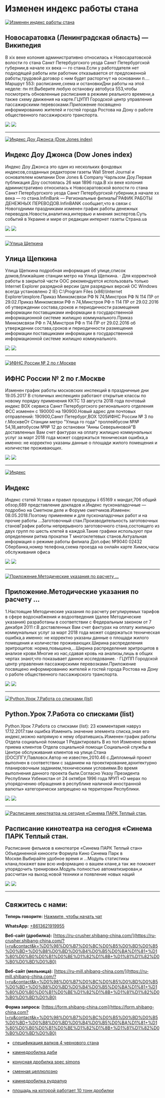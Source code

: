 # Изменен индекс работы стана

<a href="https://swt.shibang-china.com/?l=ru&img&k=%D0%98%D0%B7%D0%BC%D0%B5%D0%BD%D0%B5%D0%BD+%D0%B8%D0%BD%D0%B4%D0%B5%D0%BA%D1%81+%D1%80%D0%B0%D0%B1%D0%BE%D1%82%D1%8B+%D1%81%D1%82%D0%B0%D0%BD%D0%B0" target="_blank">![Изменен индекс работы стана](http://static.shibang-china.com/all-800x300/1199.jpg)</a>

## Новосаратовка (Ленинградская область) — Википедия
В xix веке колония административно относилась к Новосаратовской волости го стана Санкт Петербургского уезда Санкт Петербургской губернии,в начале xx века — го стана.Если у работодателя нет подходящей работы или работник отказывается от предложенной работы,трудовой договор с ним будет расторгнут на основании п.…Маршрут 553: расписание,схема и остановкиДни работы на этой неделе: пн пт.Выберите любую остановку автобуса 553,чтобы посмотреть обновленные расписания в режиме реального времени,а также схему движения на карте.ГЦУПП Городской центр управления пассажирскими перевозками.Приложение посвящено информированию жителей и гостей города Ростова на Дону о работе общественного пассажирского транспорта.


<a href="https://whatsapp.shibangsoft.com/WhatsApp.php" target="_blank" title="WhatsApp">![](http://static.shibang-china.com/icon/whatsapp.png)</a> <a href="https://swt.shibang-china.com/?l=ru&icon&k=%D0%98%D0%B7%D0%BC%D0%B5%D0%BD%D0%B5%D0%BD+%D0%B8%D0%BD%D0%B4%D0%B5%D0%BA%D1%81+%D1%80%D0%B0%D0%B1%D0%BE%D1%82%D1%8B+%D1%81%D1%82%D0%B0%D0%BD%D0%B0" target="_blank">![](http://static.shibang-china.com/icon/chat-ru.png)</a>

---

<a href="https://swt.shibang-china.com/?l=ru&img&k=%D0%98%D0%B7%D0%BC%D0%B5%D0%BD%D0%B5%D0%BD+%D0%B8%D0%BD%D0%B4%D0%B5%D0%BA%D1%81+%D1%80%D0%B0%D0%B1%D0%BE%D1%82%D1%8B+%D1%81%D1%82%D0%B0%D0%BD%D0%B0" target="_blank">![Индекс Доу Джонса (Dow Jones index)](http://static.shibang-china.com/all-800x300/1061.jpg)</a>

## Индекс Доу Джонса (Dow Jones index)
Индекс Доу Джонса это один из нескольких фондовых индексов,созданных редактором газеты Wall Street Journal и основателем компании Dow Jones &amp; Company Чарльзом Доу.Первая публикация Доу состоялась 26 мая 1896 года.В xix веке колония административно относилась к Новосаратовской волости го стана Санкт Петербургского уезда Санкт Петербургской губернии,в начале xx века — го стана.InfinBank — Региональные филиалыГРАФИК РАБОТЫ ДЕНЕЖНЫХ ПЕРЕВОДОВ.InfinBANK сообщает,что в связи с Новогодними праздниками изменен график работы денежных переводов.Новости,аналитика,интервью и мнения экспертов.Суть событий в Украине и мире от редакции интернет газеты Страна.ua


<a href="https://whatsapp.shibangsoft.com/WhatsApp.php" target="_blank" title="WhatsApp">![](http://static.shibang-china.com/icon/whatsapp.png)</a> <a href="https://swt.shibang-china.com/?l=ru&icon&k=%D0%98%D0%B7%D0%BC%D0%B5%D0%BD%D0%B5%D0%BD+%D0%B8%D0%BD%D0%B4%D0%B5%D0%BA%D1%81+%D1%80%D0%B0%D0%B1%D0%BE%D1%82%D1%8B+%D1%81%D1%82%D0%B0%D0%BD%D0%B0" target="_blank">![](http://static.shibang-china.com/icon/chat-ru.png)</a>

---

<a href="https://swt.shibang-china.com/?l=ru&img&k=%D0%98%D0%B7%D0%BC%D0%B5%D0%BD%D0%B5%D0%BD+%D0%B8%D0%BD%D0%B4%D0%B5%D0%BA%D1%81+%D1%80%D0%B0%D0%B1%D0%BE%D1%82%D1%8B+%D1%81%D1%82%D0%B0%D0%BD%D0%B0" target="_blank">![Улица Щепкина](http://static.shibang-china.com/all-800x300/1165.jpg)</a>

## Улица Щепкина
Улица Щепкина подробная информация об улице,список домов,ближайшие станции метро на Улица Щепкина.&nbsp;&#0183;&#32;Для корректной работы в закрытой части ООС рекомендуется использовать только Internet Explorer разрядной версии (для разрядных версий ОС Windows всегда установлено 2 IE) C:\Program Files (x86)\Internet Explorer\iexplore.Приказ Минкомсвязи РФ N 74,Минстроя РФ N 114 ПР от 29.02.Приказ Минкомсвязи РФ n 74,Минстроя РФ n 114 ПР от 29.02.2016 об утверждении состава,сроков и периодичности размещения информации поставщиками информации в государственной информационной системе жилищно коммунального.Приказ Минкомсвязи РФ n 74,Минстроя РФ n 114 ПР от 29.02.2016 об утверждении состава,сроков и периодичности размещения информации поставщиками информации в государственной информационной системе жилищно коммунального.


<a href="https://whatsapp.shibangsoft.com/WhatsApp.php" target="_blank" title="WhatsApp">![](http://static.shibang-china.com/icon/whatsapp.png)</a> <a href="https://swt.shibang-china.com/?l=ru&icon&k=%D0%98%D0%B7%D0%BC%D0%B5%D0%BD%D0%B5%D0%BD+%D0%B8%D0%BD%D0%B4%D0%B5%D0%BA%D1%81+%D1%80%D0%B0%D0%B1%D0%BE%D1%82%D1%8B+%D1%81%D1%82%D0%B0%D0%BD%D0%B0" target="_blank">![](http://static.shibang-china.com/icon/chat-ru.png)</a>

---

<a href="https://swt.shibang-china.com/?l=ru&img&k=%D0%98%D0%B7%D0%BC%D0%B5%D0%BD%D0%B5%D0%BD+%D0%B8%D0%BD%D0%B4%D0%B5%D0%BA%D1%81+%D1%80%D0%B0%D0%B1%D0%BE%D1%82%D1%8B+%D1%81%D1%82%D0%B0%D0%BD%D0%B0" target="_blank">![ИФНС России № 2 по г.Москве](http://static.shibang-china.com/all-800x300/786.jpg)</a>

## ИФНС России № 2 по г.Москве
Изменен график работы московских инспекций в праздничные дни 19.05.2017 В столичных инспекциях работают открытые классы по новому порядку применения ККТС 13 августа 2018 года почтовый индекс ВОХ сервиса Санкт Петербургского регионального отделения ФСС изменен с 190000 на 190900.Новый адрес для почтовых отправлений: 190900,Санкт Петербург,ВОХ 1205ИФНС России № 3 по г.МосквеОт Станции метро &quot;Улица го года&quot; троллейбусом №№ 54,18,автобусом №№ 12 до остановки &quot;Анны Северьяновой&quot;В доставленных Вам счет фактурах на оплату жилищно коммунальных услуг за март 2018 года может содержаться техническая ошибка,а именно: не корректно указаны данные о площади жилого помещения и количестве проживающих.


<a href="https://whatsapp.shibangsoft.com/WhatsApp.php" target="_blank" title="WhatsApp">![](http://static.shibang-china.com/icon/whatsapp.png)</a> <a href="https://swt.shibang-china.com/?l=ru&icon&k=%D0%98%D0%B7%D0%BC%D0%B5%D0%BD%D0%B5%D0%BD+%D0%B8%D0%BD%D0%B4%D0%B5%D0%BA%D1%81+%D1%80%D0%B0%D0%B1%D0%BE%D1%82%D1%8B+%D1%81%D1%82%D0%B0%D0%BD%D0%B0" target="_blank">![](http://static.shibang-china.com/icon/chat-ru.png)</a>

---

<a href="https://swt.shibang-china.com/?l=ru&img&k=%D0%98%D0%B7%D0%BC%D0%B5%D0%BD%D0%B5%D0%BD+%D0%B8%D0%BD%D0%B4%D0%B5%D0%BA%D1%81+%D1%80%D0%B0%D0%B1%D0%BE%D1%82%D1%8B+%D1%81%D1%82%D0%B0%D0%BD%D0%B0" target="_blank">![Индекс](http://static.shibang-china.com/all-800x300/698.jpg)</a>

## Индекс
Индекс статей Устава и правил процедуры ii 65169 x мандат,706 общий обзор,689 представление докладов и.Индекс пусконаладочные — подробно на Сметном деле и Форуме сметчиков.Изменен: 08.05.2018.Поэтому применяем и для пусконаладочных работ и на прочие работы …Заготовочный стан.Производительность заготовочных становГрафик работы непрерывного заготовочного стана,состоящего из двух групп по шесть клетей в каждой.Такие графики используют при определении ритма прокатки Т многоклетевых станов.Актуальная информация о режиме работы филиала Доп.офис №9040 02432 Сбербанка,номер телефона,схема проезда на онлайн карте Химок,часы обслуживания офиса


<a href="https://whatsapp.shibangsoft.com/WhatsApp.php" target="_blank" title="WhatsApp">![](http://static.shibang-china.com/icon/whatsapp.png)</a> <a href="https://swt.shibang-china.com/?l=ru&icon&k=%D0%98%D0%B7%D0%BC%D0%B5%D0%BD%D0%B5%D0%BD+%D0%B8%D0%BD%D0%B4%D0%B5%D0%BA%D1%81+%D1%80%D0%B0%D0%B1%D0%BE%D1%82%D1%8B+%D1%81%D1%82%D0%B0%D0%BD%D0%B0" target="_blank">![](http://static.shibang-china.com/icon/chat-ru.png)</a>

---

<a href="https://swt.shibang-china.com/?l=ru&img&k=%D0%98%D0%B7%D0%BC%D0%B5%D0%BD%D0%B5%D0%BD+%D0%B8%D0%BD%D0%B4%D0%B5%D0%BA%D1%81+%D1%80%D0%B0%D0%B1%D0%BE%D1%82%D1%8B+%D1%81%D1%82%D0%B0%D0%BD%D0%B0" target="_blank">![Приложение.Методические указания по расчету …](http://static.shibang-china.com/all-800x300/543.jpg)</a>

## Приложение.Методические указания по расчету …
1.Настоящие Методические указания по расчету регулируемых тарифов в сфере водоснабжения и водоотведения (далее Методические указания) разработаны в соответствии с Федеральным законом от 7 декабря 2011 г.В доставленных Вам счет фактурах на оплату жилищно коммунальных услуг за март 2018 года может содержаться техническая ошибка,а именно: не корректно указаны данные о площади жилого помещения и количестве проживающих.Ширина распределения эритроцитов: норма,повышена,…Ширина распределения эритроцитов в анализе крови.Многие из нас,сдавая кровь на анализы,лишь в общих чертах знают,что показывает данное исследование.&nbsp;&#0183;&#32;ГЦУПП Городской центр управления пассажирскими перевозками.Приложение посвящено информированию жителей и гостей города Ростова на Дону о работе общественного пассажирского транспорта.


<a href="https://whatsapp.shibangsoft.com/WhatsApp.php" target="_blank" title="WhatsApp">![](http://static.shibang-china.com/icon/whatsapp.png)</a> <a href="https://swt.shibang-china.com/?l=ru&icon&k=%D0%98%D0%B7%D0%BC%D0%B5%D0%BD%D0%B5%D0%BD+%D0%B8%D0%BD%D0%B4%D0%B5%D0%BA%D1%81+%D1%80%D0%B0%D0%B1%D0%BE%D1%82%D1%8B+%D1%81%D1%82%D0%B0%D0%BD%D0%B0" target="_blank">![](http://static.shibang-china.com/icon/chat-ru.png)</a>

---

<a href="https://swt.shibang-china.com/?l=ru&img&k=%D0%98%D0%B7%D0%BC%D0%B5%D0%BD%D0%B5%D0%BD+%D0%B8%D0%BD%D0%B4%D0%B5%D0%BA%D1%81+%D1%80%D0%B0%D0%B1%D0%BE%D1%82%D1%8B+%D1%81%D1%82%D0%B0%D0%BD%D0%B0" target="_blank">![Python.Урок 7.Работа со списками (list)](http://static.shibang-china.com/all-800x300/723.jpg)</a>

## Python.Урок 7.Работа со списками (list)
Python.Урок 7.Работа со списками (list): 23 комментария навруз 17.12.2017.там ошибка Изменить значение элемента списка,зная его индекс,можно напрямую к нему обратившись.Изменен график работы Отдела социальной помощи 1 Редактировать В из топ Изменено время приема клиентов Отдела социальной помощи Социальной службы в Центре обслуживания клиентов на улице.Стана [DOC]ПГУ,Павловск.Автор не известен,2010.46 с.Дипломный проект выполнен в соответствии с заданием на проектирование,архитектурно планировочным заданием,техническими условиями.Во время выполнения данного проекта были.Согласно Указу Президента Республики Узбекистан от 24 октября 1996 года №УП &#171;О мерах по упорядочению обращения в республике наличной иностранной валюты&#187; категорически запрещено на территории Республики.


<a href="https://whatsapp.shibangsoft.com/WhatsApp.php" target="_blank" title="WhatsApp">![](http://static.shibang-china.com/icon/whatsapp.png)</a> <a href="https://swt.shibang-china.com/?l=ru&icon&k=%D0%98%D0%B7%D0%BC%D0%B5%D0%BD%D0%B5%D0%BD+%D0%B8%D0%BD%D0%B4%D0%B5%D0%BA%D1%81+%D1%80%D0%B0%D0%B1%D0%BE%D1%82%D1%8B+%D1%81%D1%82%D0%B0%D0%BD%D0%B0" target="_blank">![](http://static.shibang-china.com/icon/chat-ru.png)</a>

---

<a href="https://swt.shibang-china.com/?l=ru&img&k=%D0%98%D0%B7%D0%BC%D0%B5%D0%BD%D0%B5%D0%BD+%D0%B8%D0%BD%D0%B4%D0%B5%D0%BA%D1%81+%D1%80%D0%B0%D0%B1%D0%BE%D1%82%D1%8B+%D1%81%D1%82%D0%B0%D0%BD%D0%B0" target="_blank">![Расписание кинотеатра на сегодня &#171;Синема ПАРК Теплый стан.](http://static.shibang-china.com/all-800x300/871.jpg)</a>

## Расписание кинотеатра на сегодня &#171;Синема ПАРК Теплый стан.
Расписание фильмов в кинотеатре &#171;Синема ПАРК Теплый стан&#187; Объединенной киносети Формула Кино Синема Парк в Москве.Выбирайте удобное время и …Модуль статистикы клана,покажет вам всю информацию о вашем клане,а так же поможет упорядочить тренировки.Модуль полностью автоматизирован,и рассчитан на выход новой техники и появление новых наций

<a href="https://whatsapp.shibangsoft.com/WhatsApp.php" target="_blank" title="WhatsApp">![](http://static.shibang-china.com/icon/whatsapp.png)</a> <a href="https://swt.shibang-china.com/?l=ru&icon&k=%D0%98%D0%B7%D0%BC%D0%B5%D0%BD%D0%B5%D0%BD+%D0%B8%D0%BD%D0%B4%D0%B5%D0%BA%D1%81+%D1%80%D0%B0%D0%B1%D0%BE%D1%82%D1%8B+%D1%81%D1%82%D0%B0%D0%BD%D0%B0" target="_blank">![](http://static.shibang-china.com/icon/chat-ru.png)</a>

---
## Свяжитесь с нами:

**Теперь говорите:** [Нажмите, чтобы начать чат](https://swt.shibang-china.com?l=ru&contact&k=%D0%98%D0%B7%D0%BC%D0%B5%D0%BD%D0%B5%D0%BD+%D0%B8%D0%BD%D0%B4%D0%B5%D0%BA%D1%81+%D1%80%D0%B0%D0%B1%D0%BE%D1%82%D1%8B+%D1%81%D1%82%D0%B0%D0%BD%D0%B0)

**WhatsApp:**  [+8613621919955](https://whatsapp.shibangsoft.com/WhatsApp.php)

**Веб-сайт (дробилка):** [https://ru-crusher.shibang-china.com/](https://ru-crusher.shibang-china.com/?l=ru&contact&k=%D0%98%D0%B7%D0%BC%D0%B5%D0%BD%D0%B5%D0%BD+%D0%B8%D0%BD%D0%B4%D0%B5%D0%BA%D1%81+%D1%80%D0%B0%D0%B1%D0%BE%D1%82%D1%8B+%D1%81%D1%82%D0%B0%D0%BD%D0%B0)

**Веб-сайт (мельница):** [https://ru-mill.shibang-china.com/](https://ru-mill.shibang-china.com/?l=ru&contact&k=%D0%98%D0%B7%D0%BC%D0%B5%D0%BD%D0%B5%D0%BD+%D0%B8%D0%BD%D0%B4%D0%B5%D0%BA%D1%81+%D1%80%D0%B0%D0%B1%D0%BE%D1%82%D1%8B+%D1%81%D1%82%D0%B0%D0%BD%D0%B0)

**Форма запроса:** [https://form.shibang-china.com](https://form.shibang-china.com?l=ru&contact&k=%D0%98%D0%B7%D0%BC%D0%B5%D0%BD%D0%B5%D0%BD+%D0%B8%D0%BD%D0%B4%D0%B5%D0%BA%D1%81+%D1%80%D0%B0%D0%B1%D0%BE%D1%82%D1%8B+%D1%81%D1%82%D0%B0%D0%BD%D0%B0)

* [спецификация валков 4 чернового стана](../134/%D1%81%D0%BF%D0%B5%D1%86%D0%B8%D1%84%D0%B8%D0%BA%D0%B0%D1%86%D0%B8%D1%8F%20%D0%B2%D0%B0%D0%BB%D0%BA%D0%BE%D0%B2%204%20%D1%87%D0%B5%D1%80%D0%BD%D0%BE%D0%B2%D0%BE%D0%B3%D0%BE%20%D1%81%D1%82%D0%B0%D0%BD%D0%B0.md)

* [камнедробилка даби](../133/%D0%BA%D0%B0%D0%BC%D0%BD%D0%B5%D0%B4%D1%80%D0%BE%D0%B1%D0%B8%D0%BB%D0%BA%D0%B0%20%D0%B4%D0%B0%D0%B1%D0%B8.md)

* [конусная дробилка spec simons](../135/%D0%BA%D0%BE%D0%BD%D1%83%D1%81%D0%BD%D0%B0%D1%8F%20%D0%B4%D1%80%D0%BE%D0%B1%D0%B8%D0%BB%D0%BA%D0%B0%20spec%20simons.md)

* [сменная целлюлозно](../131/%D1%81%D0%BC%D0%B5%D0%BD%D0%BD%D0%B0%D1%8F%20%D1%86%D0%B5%D0%BB%D0%BB%D1%8E%D0%BB%D0%BE%D0%B7%D0%BD%D0%BE.md)

* [камнедробилка рудрапур](../133/%D0%BA%D0%B0%D0%BC%D0%BD%D0%B5%D0%B4%D1%80%D0%BE%D0%B1%D0%B8%D0%BB%D0%BA%D0%B0%20%D1%80%D1%83%D0%B4%D1%80%D0%B0%D0%BF%D1%83%D1%80.md)

* [площадь на которой работает 10 тонн дробилки](../134/%D0%BF%D0%BB%D0%BE%D1%89%D0%B0%D0%B4%D1%8C%20%D0%BD%D0%B0%20%D0%BA%D0%BE%D1%82%D0%BE%D1%80%D0%BE%D0%B9%20%D1%80%D0%B0%D0%B1%D0%BE%D1%82%D0%B0%D0%B5%D1%82%2010%20%D1%82%D0%BE%D0%BD%D0%BD%20%D0%B4%D1%80%D0%BE%D0%B1%D0%B8%D0%BB%D0%BA%D0%B8.md)
